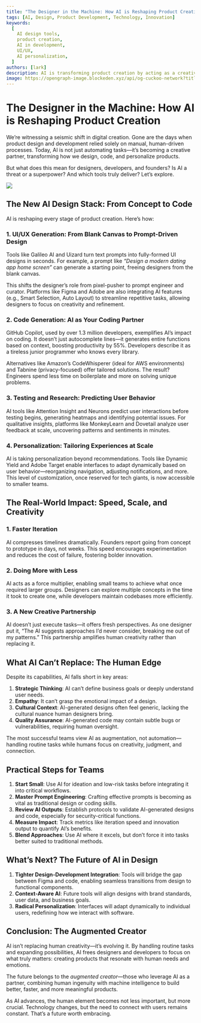 ```yaml
---
title: "The Designer in the Machine: How AI is Reshaping Product Creation"
tags: [AI, Design, Product Development, Technology, Innovation]
keywords:
  [
    AI design tools,
    product creation,
    AI in development,
    UI/UX,
    AI personalization,
  ]
authors: [lark]
description: AI is transforming product creation by acting as a creative partner in design and development. Explore how AI tools like GitHub Copilot and Galileo AI are reshaping UI/UX design, code generation, and personalization, while enhancing speed, scale, and creativity in the digital creation process.
image: https://opengraph-image.blockeden.xyz/api/og-cuckoo-network?title=The%20Designer%20in%20the%20Machine%3A%20How%20AI%20is%20Reshaping%20Product%20Creation
---
```


# The Designer in the Machine: How AI is Reshaping Product Creation

We’re witnessing a seismic shift in digital creation. Gone are the days when product design and development relied solely on manual, human-driven processes. Today, AI is not just automating tasks—it’s becoming a creative partner, transforming how we design, code, and personalize products.

But what does this mean for designers, developers, and founders? Is AI a threat or a superpower? And which tools truly deliver? Let’s explore.

![](https://opengraph-image.blockeden.xyz/api/og-cuckoo-network?title=The%20Designer%20in%20the%20Machine%3A%20How%20AI%20is%20Reshaping%20Product%20Creation)

## The New AI Design Stack: From Concept to Code

AI is reshaping every stage of product creation. Here’s how:

### 1. **UI/UX Generation: From Blank Canvas to Prompt-Driven Design**

Tools like Galileo AI and Uizard turn text prompts into fully-formed UI designs in seconds. For example, a prompt like _“Design a modern dating app home screen”_ can generate a starting point, freeing designers from the blank canvas.

This shifts the designer’s role from pixel-pusher to prompt engineer and curator. Platforms like Figma and Adobe are also integrating AI features (e.g., Smart Selection, Auto Layout) to streamline repetitive tasks, allowing designers to focus on creativity and refinement.

### 2. **Code Generation: AI as Your Coding Partner**

GitHub Copilot, used by over 1.3 million developers, exemplifies AI’s impact on coding. It doesn’t just autocomplete lines—it generates entire functions based on context, boosting productivity by 55%. Developers describe it as a tireless junior programmer who knows every library.

Alternatives like Amazon’s CodeWhisperer (ideal for AWS environments) and Tabnine (privacy-focused) offer tailored solutions. The result? Engineers spend less time on boilerplate and more on solving unique problems.

### 3. **Testing and Research: Predicting User Behavior**

AI tools like Attention Insight and Neurons predict user interactions before testing begins, generating heatmaps and identifying potential issues. For qualitative insights, platforms like MonkeyLearn and Dovetail analyze user feedback at scale, uncovering patterns and sentiments in minutes.

### 4. **Personalization: Tailoring Experiences at Scale**

AI is taking personalization beyond recommendations. Tools like Dynamic Yield and Adobe Target enable interfaces to adapt dynamically based on user behavior—reorganizing navigation, adjusting notifications, and more. This level of customization, once reserved for tech giants, is now accessible to smaller teams.

## The Real-World Impact: Speed, Scale, and Creativity

### 1. **Faster Iteration**

AI compresses timelines dramatically. Founders report going from concept to prototype in days, not weeks. This speed encourages experimentation and reduces the cost of failure, fostering bolder innovation.

### 2. **Doing More with Less**

AI acts as a force multiplier, enabling small teams to achieve what once required larger groups. Designers can explore multiple concepts in the time it took to create one, while developers maintain codebases more efficiently.

### 3. **A New Creative Partnership**

AI doesn’t just execute tasks—it offers fresh perspectives. As one designer put it, “The AI suggests approaches I’d never consider, breaking me out of my patterns.” This partnership amplifies human creativity rather than replacing it.

## What AI Can’t Replace: The Human Edge

Despite its capabilities, AI falls short in key areas:

1. **Strategic Thinking**: AI can’t define business goals or deeply understand user needs.
2. **Empathy**: It can’t grasp the emotional impact of a design.
3. **Cultural Context**: AI-generated designs often feel generic, lacking the cultural nuance human designers bring.
4. **Quality Assurance**: AI-generated code may contain subtle bugs or vulnerabilities, requiring human oversight.

The most successful teams view AI as augmentation, not automation—handling routine tasks while humans focus on creativity, judgment, and connection.

## Practical Steps for Teams

1. **Start Small**: Use AI for ideation and low-risk tasks before integrating it into critical workflows.
2. **Master Prompt Engineering**: Crafting effective prompts is becoming as vital as traditional design or coding skills.
3. **Review AI Outputs**: Establish protocols to validate AI-generated designs and code, especially for security-critical functions.
4. **Measure Impact**: Track metrics like iteration speed and innovation output to quantify AI’s benefits.
5. **Blend Approaches**: Use AI where it excels, but don’t force it into tasks better suited to traditional methods.

## What’s Next? The Future of AI in Design

1. **Tighter Design-Development Integration**: Tools will bridge the gap between Figma and code, enabling seamless transitions from design to functional components.
2. **Context-Aware AI**: Future tools will align designs with brand standards, user data, and business goals.
3. **Radical Personalization**: Interfaces will adapt dynamically to individual users, redefining how we interact with software.

## Conclusion: The Augmented Creator

AI isn’t replacing human creativity—it’s evolving it. By handling routine tasks and expanding possibilities, AI frees designers and developers to focus on what truly matters: creating products that resonate with human needs and emotions.

The future belongs to the _augmented creator_—those who leverage AI as a partner, combining human ingenuity with machine intelligence to build better, faster, and more meaningful products.

As AI advances, the human element becomes not less important, but more crucial. Technology changes, but the need to connect with users remains constant. That’s a future worth embracing.
